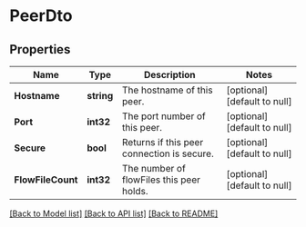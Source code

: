 # PeerDto

## Properties
Name | Type | Description | Notes
------------ | ------------- | ------------- | -------------
**Hostname** | **string** | The hostname of this peer. | [optional] [default to null]
**Port** | **int32** | The port number of this peer. | [optional] [default to null]
**Secure** | **bool** | Returns if this peer connection is secure. | [optional] [default to null]
**FlowFileCount** | **int32** | The number of flowFiles this peer holds. | [optional] [default to null]

[[Back to Model list]](../README.md#documentation-for-models) [[Back to API list]](../README.md#documentation-for-api-endpoints) [[Back to README]](../README.md)


